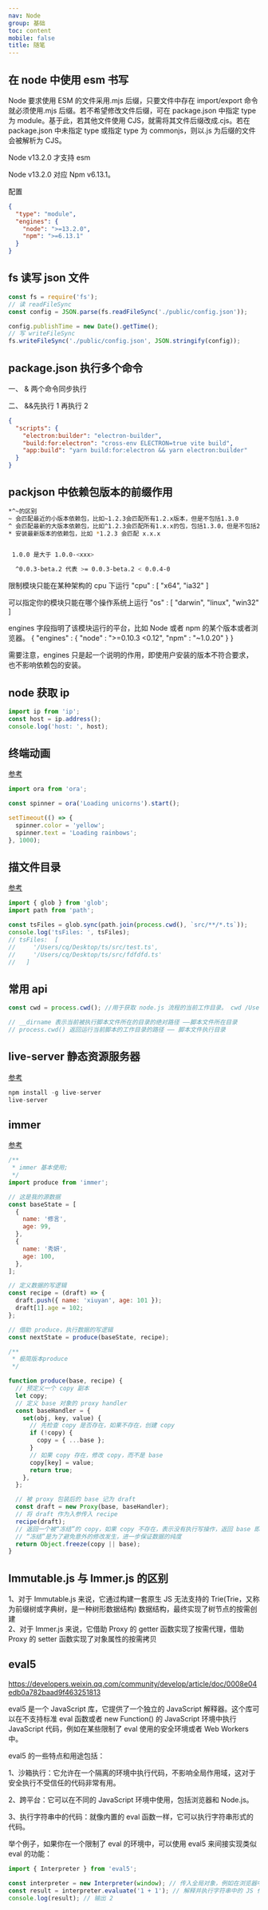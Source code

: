```yaml
---
nav: Node
group: 基础
toc: content
mobile: false
title: 随笔
---
```


## 在 node 中使用 esm 书写

Node 要求使用 ESM 的文件采用.mjs 后缀，只要文件中存在 import/export 命令就必须使用.mjs 后缀。若不希望修改文件后缀，可在 package.json 中指定 type 为 module。基于此，若其他文件使用 CJS，就需将其文件后缀改成.cjs。若在 package.json 中未指定 type 或指定 type 为 commonjs，则以.js 为后缀的文件会被解析为 CJS。

Node v13.2.0 才支持 esm

Node v13.2.0 对应 Npm v6.13.1。

配置

```json
{
  "type": "module",
  "engines": {
    "node": ">=13.2.0",
    "npm": ">=6.13.1"
  }
}
```

## fs 读写 json 文件

```js
const fs = require('fs');
// 读 readFileSync
const config = JSON.parse(fs.readFileSync('./public/config.json'));

config.publishTime = new Date().getTime();
// 写 writeFileSync
fs.writeFileSync('./public/config.json', JSON.stringify(config));
```

## package.json 执行多个命令

一、 &
两个命令同步执行

二、 &&先执行 1 再执行 2

```json
{
  "scripts": {
    "electron:builder": "electron-builder",
    "build:for:electron": "cross-env ELECTRON=true vite build",
    "app:build": "yarn build:for:electron && yarn electron:builder"
  }
}
```

## packjson 中依赖包版本的前缀作用

```bash
*^~的区别
~ 会匹配最近的小版本依赖包，比如~1.2.3会匹配所有1.2.x版本，但是不包括1.3.0
^ 会匹配最新的大版本依赖包，比如^1.2.3会匹配所有1.x.x的包，包括1.3.0，但是不包括2.0.0
* 安装最新版本的依赖包，比如 *1.2.3 会匹配 x.x.x


 1.0.0 是⼤于 1.0.0-<xxx>

  ^0.0.3-beta.2 代表 >= 0.0.3-beta.2 < 0.0.4-0
```

限制模块只能在某种架构的 cpu 下运行
"cpu" : [ "x64", "ia32" ]

可以指定你的模块只能在哪个操作系统上运行
"os" : [ "darwin", "linux", "win32" ]

engines 字段指明了该模块运行的平台，比如 Node 或者 npm 的某个版本或者浏览器。
{ "engines" : { "node" : ">=0.10.3 <0.12", "npm" : "~1.0.20" } }

需要注意，engines 只是起一个说明的作用，即使用户安装的版本不符合要求，也不影响依赖包的安装。

## node 获取 ip

```js
import ip from 'ip';
const host = ip.address();
console.log('host: ', host);
```

## 终端动画

<a target="_blank" href="https://www.npmjs.com/package/ora">参考</a>

```js
import ora from 'ora';

const spinner = ora('Loading unicorns').start();

setTimeout(() => {
  spinner.color = 'yellow';
  spinner.text = 'Loading rainbows';
}, 1000);
```

## 描文件目录

<a target="_blank" href="https://www.npmjs.com/package/glob">参考</a>

```js
import { glob } from 'glob';
import path from 'path';

const tsFiles = glob.sync(path.join(process.cwd(), `src/**/*.ts`));
console.log('tsFiles: ', tsFiles);
// tsFiles:  [
//     '/Users/cq/Desktop/ts/src/test.ts',
//     '/Users/cq/Desktop/ts/src/fdfdfd.ts'
//   ]
```

## 常用 api

```js
const cwd = process.cwd(); //用于获取 node.js 流程的当前工作目录。 cwd /Users/cq/Desktop/node

// __dirname 表示当前被执行脚本文件所在的目录的绝对路径 ——脚本文件所在目录
// process.cwd() 返回运行当前脚本的工作目录的路径 —— 脚本文件执行目录
```

## live-server 静态资源服务器

<a href="https://www.npmjs.com/package/live-server">参考</a>

```js
npm install -g live-server
live-server
```

## immer

<a href="https://zhuanlan.zhihu.com/p/146773995">参考</a>

```js
/**
 * immer 基本使用;
 */
import produce from 'immer';

// 这是我的源数据
const baseState = [
  {
    name: '修言',
    age: 99,
  },
  {
    name: '秀妍',
    age: 100,
  },
];

// 定义数据的写逻辑
const recipe = (draft) => {
  draft.push({ name: 'xiuyan', age: 101 });
  draft[1].age = 102;
};

// 借助 produce，执行数据的写逻辑
const nextState = produce(baseState, recipe);

/**
 * 极简版本produce
 */

function produce(base, recipe) {
  // 预定义一个 copy 副本
  let copy;
  // 定义 base 对象的 proxy handler
  const baseHandler = {
    set(obj, key, value) {
      // 先检查 copy 是否存在，如果不存在，创建 copy
      if (!copy) {
        copy = { ...base };
      }
      // 如果 copy 存在，修改 copy，而不是 base
      copy[key] = value;
      return true;
    },
  };

  // 被 proxy 包装后的 base 记为 draft
  const draft = new Proxy(base, baseHandler);
  // 将 draft 作为入参传入 recipe
  recipe(draft);
  // 返回一个被“冻结”的 copy，如果 copy 不存在，表示没有执行写操作，返回 base 即可
  // “冻结”是为了避免意外的修改发生，进一步保证数据的纯度
  return Object.freeze(copy || base);
}
```

## Immutable.js 与 Immer.js 的区别

1、对于 Immutable.js 来说，它通过构建一套原生 JS 无法支持的 Trie(Trie，又称为前缀树或字典树，是一种树形数据结构) 数据结构，最终实现了树节点的按需创建 <br/>
2、对于 Immer.js 来说，它借助 Proxy 的 getter 函数实现了按需代理，借助 Proxy 的 setter 函数实现了对象属性的按需拷贝 <br/>

## eval5

https://developers.weixin.qq.com/community/develop/article/doc/0008e04edb0a782baad9f463251813

eval5 是一个 JavaScript 库，它提供了一个独立的 JavaScript 解释器。这个库可以在不支持标准 eval 函数或者 new Function() 的 JavaScript 环境中执行 JavaScript 代码，例如在某些限制了 eval 使用的安全环境或者 Web Workers 中。

eval5 的一些特点和用途包括：

1、沙箱执行：它允许在一个隔离的环境中执行代码，不影响全局作用域，这对于安全执行不受信任的代码非常有用。

2、跨平台：它可以在不同的 JavaScript 环境中使用，包括浏览器和 Node.js。

3、执行字符串中的代码：就像内置的 eval 函数一样，它可以执行字符串形式的代码。

举个例子，如果你在一个限制了 eval 的环境中，可以使用 eval5 来间接实现类似 eval 的功能：

```js
import { Interpreter } from 'eval5';

const interpreter = new Interpreter(window); // 传入全局对象，例如在浏览器中可以是 window
const result = interpreter.evaluate('1 + 1'); // 解释并执行字符串中的 JS 代码
console.log(result); // 输出 2
```
